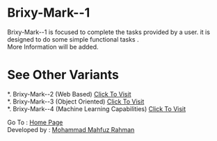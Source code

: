 # Brixy-Mark--1

Brixy-Mark--1 is focused to complete the tasks provided by a user. it is designed  to do some simple functional tasks . <br>
More Information will be added.
# See Other Variants
*. Brixy-Mark--2 (Web Based)  <a href="https://github.com/dexcorpsoftwareslimited/Brixy-Mark--2">Click To Visit</a> <br>
*. Brixy-Mark--3 (Object Oriented)  <a href="https://github.com/dexcorpsoftwareslimited/Brixy-Mark--3">Click To Visit</a> <br>
*. Brixy-Mark--4 (Machine Learning Capabilities)  <a href="https://github.com/dexcorpsoftwareslimited/Brixy-Mark--4">Click To Visit</a> <br>

Go To : <a href="https://dexcorpsoftwareslimited.github.io/Project-Brixy">Home Page</a> <br>
Developed by  : <a href="https://github.com/mahfuz0712">Mohammad Mahfuz Rahman</a>
